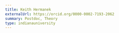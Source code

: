 ```yaml
---
title: Keith Hermanek
externalUrl: https://orcid.org/0000-0002-7193-2062
summary: Postdoc, Theory
type: indianauniversity
---
```

